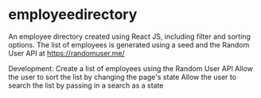 # employeedirectory

An employee directory created using React JS, including filter and sorting options. The list of employees is generated using a seed and the Random User API at https://randomuser.me/

Development:
Create a list of employees using the Random User API
Allow the user to sort the list by changing the page's state
Allow the user to search the list by passing in a search as a state
